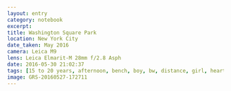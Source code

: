 ```yaml
--- 
layout: entry
category: notebook
excerpt:
title: Washington Square Park
location: New York City
date_taken: May 2016
camera: Leica M9
lens: Leica Elmarit-M 28mm f/2.8 Asph
date: 2016-05-30 21:02:37
tags: [15 to 20 years, afternoon, bench, boy, bw, distance, girl, heartbreak, love, park, shorts, youth]
image: GRS-20160527-172711
---
```

